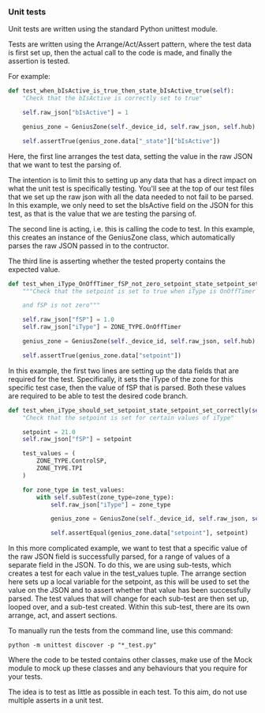 ### Unit tests

Unit tests are written using the standard Python unittest module.

Tests are written using the Arrange/Act/Assert pattern, where the test data is first set up,
then the actual call to the code is made, and finally the assertion is tested.

For example:

```python
def test_when_bIsActive_is_true_then_state_bIsActive_true(self):
    "Check that the bIsActive is correctly set to true"

    self.raw_json["bIsActive"] = 1

    genius_zone = GeniusZone(self._device_id, self.raw_json, self.hub)

    self.assertTrue(genius_zone.data["_state"]["bIsActive"])
```
Here, the first line arranges the test data, setting the value in the raw JSON that we want to test the parsing of.

The intention is to limit this to setting up any data that has a direct impact on what the unit test is specifically testing. You'll see at the top of our test files that we set up the raw json with all the data needed to not fail to be parsed. In this example, we only need to set the bIsActive field on the JSON for this test, as that is the value that we are testing the parsing of.

The second line is acting, i.e. this is calling the code to test. In this example, this creates an instance of the GeniusZone class, which automatically parses the raw JSON passed in to the contructor.

The third line is asserting whether the tested property contains the expected value.

```python
def test_when_iType_OnOffTimer_fSP_not_zero_setpoint_state_setpoint_set_true(self):
    """Check that the setpoint is set to true when iType is OnOffTimer

    and fSP is not zero"""

    self.raw_json["fSP"] = 1.0
    self.raw_json["iType"] = ZONE_TYPE.OnOffTimer

    genius_zone = GeniusZone(self._device_id, self.raw_json, self.hub)

    self.assertTrue(genius_zone.data["setpoint"])
```
In this example, the first two lines are setting up the data fields that are required for the test. Specifically,
it sets the iType of the zone for this specific test case, then the value of fSP that is parsed. Both these values
are required to be able to test the desired code branch.

```python
def test_when_iType_should_set_setpoint_state_setpoint_set_correctly(self):
    "Check that the setpoint is set for certain values of iType"

    setpoint = 21.0
    self.raw_json["fSP"] = setpoint

    test_values = (
        ZONE_TYPE.ControlSP,
        ZONE_TYPE.TPI
    )

    for zone_type in test_values:
        with self.subTest(zone_type=zone_type):
            self.raw_json["iType"] = zone_type

            genius_zone = GeniusZone(self._device_id, self.raw_json, self.hub)

            self.assertEqual(genius_zone.data["setpoint"], setpoint)
```
In this more complicated example, we want to test that a specific value of the raw JSON field
is successfully parsed, for a range of values of a separate field in the JSON. To do this, we are using
sub-tests, which creates a test for each value in the test_values tuple.
The arrange section here sets up a local variable for the setpoint, as this will be used to set the value on the JSON
and to assert whether that value has been successfully parsed.
The test values that will change for each sub-test are then set up, looped over, and a sub-test created. Within this sub-test, there are its own arrange, act, and assert sections.

To manually run the tests from the command line, use this command:
```
python -m unittest discover -p "*_test.py"
```

Where the code to be tested contains other classes, make use of the Mock module to mock up
these classes and any behaviours that you require for your tests.

The idea is to test as little as possible in each test. To this aim, do not use multiple
asserts in a unit test.
